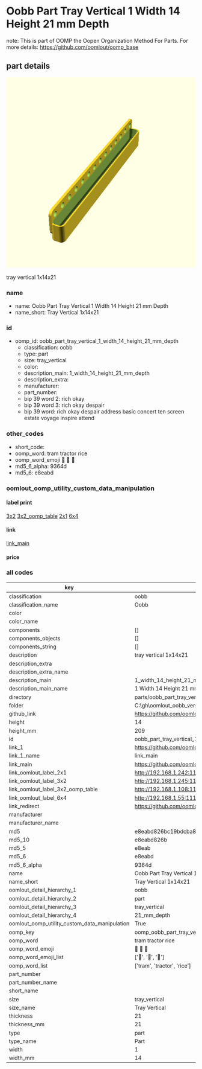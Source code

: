 # Oobb Part Tray Vertical 1 Width 14 Height 21 mm Depth  

note: This is part of OOMP the Oopen Organization Method For Parts. For more details: https://github.com/oomlout/oomp_base

##  part details
  

[![](3dpr.png)](3dpr.png)

tray vertical 1x14x21



### name
* name: Oobb Part Tray Vertical 1 Width 14 Height 21 mm Depth
* name_short: Tray Vertical 1x14x21 
### id
* oomp_id: oobb_part_tray_vertical_1_width_14_height_21_mm_depth
  * classification: oobb
  * type: part
  * size: tray_vertical
  * color: 
  * description_main: 1_width_14_height_21_mm_depth
  * description_extra: 
  * manufacturer: 
  * part_number: 
  * bip 39 word 2: rich okay
  * bip 39 word 3: rich okay despair
  * bip 39 word: rich okay despair address basic concert ten screen estate voyage inspire attend

### other_codes
* short_code: 
* oomp_word: tram tractor rice
* oomp_word_emoji :tram: :tractor: :rice:
* md5_6_alpha: 9364d
* md5_6: e8eabd






### oomlout_oomp_utility_custom_data_manipulation
#### label print
[3x2](http://192.168.1.245:1112/?label=oomp%209364d)
[3x2_oomp_table](http://192.168.1.108:1112/?label=oomp%209364d)
[2x1](http://192.168.1.242:1112/?label=oomp%209364d)
[6x4](http://192.168.1.55:1112/?label=oomp%209364d)    

#### link

[link_main](https://github.com/oomlout/oomlout_oobb_version_4_generated_parts/tree/main/navigation_oomp/oobb/part/tray_vertical/1_width_14_height_21_mm_depth/part)                              

#### price







### all codes 
| key | value |  
| --- | --- |  
| classification | oobb |  
| classification_name | Oobb |  
| color |  |  
| color_name |  |  
| components | [] |  
| components_objects | [] |  
| components_string | [] |  
| description | tray vertical 1x14x21 |  
| description_extra |  |  
| description_extra_name |  |  
| description_main | 1_width_14_height_21_mm_depth |  
| description_main_name | 1 Width 14 Height 21 mm Depth |  
| directory | parts/oobb_part_tray_vertical_1_width_14_height_21_mm_depth |  
| folder | C:\gh\oomlout_oobb_version_4_generated_parts\parts\oobb_part_tray_vertical_1_width_14_height_21_mm_depth |  
| github_link | https://github.com/oomlout/oomlout_oomp_part_src/tree/main/parts/oobb_part_tray_vertical_1_width_14_height_21_mm_depth |  
| height | 14 |  
| height_mm | 209 |  
| id | oobb_part_tray_vertical_1_width_14_height_21_mm_depth |  
| link_1 | https://github.com/oomlout/oomlout_oobb_version_4_generated_parts/tree/main/navigation_oomp/oobb/part/tray_vertical/1_width_14_height_21_mm_depth/part |  
| link_1_name | link_main |  
| link_main | https://github.com/oomlout/oomlout_oobb_version_4_generated_parts/tree/main/navigation_oomp/oobb/part/tray_vertical/1_width_14_height_21_mm_depth/part |  
| link_oomlout_label_2x1 | http://192.168.1.242:1112/?label=oomp%209364d |  
| link_oomlout_label_3x2 | http://192.168.1.245:1112/?label=oomp%209364d |  
| link_oomlout_label_3x2_oomp_table | http://192.168.1.108:1112/?label=oomp%209364d |  
| link_oomlout_label_6x4 | http://192.168.1.55:1112/?label=oomp%209364d |  
| link_redirect | https://github.com/oomlout/oomlout_oobb_version_4_generated_parts/tree/main/parts/oobb_tray_vertical_01_14_21 |  
| manufacturer |  |  
| manufacturer_name |  |  
| md5 | e8eabd826bc19bdcba89803678267dca |  
| md5_10 | e8eabd826b |  
| md5_5 | e8eab |  
| md5_6 | e8eabd |  
| md5_6_alpha | 9364d |  
| name | Oobb Part Tray Vertical 1 Width 14 Height 21 mm Depth |  
| name_short | Tray Vertical 1x14x21  |  
| oomlout_detail_hierarchy_1 | oobb |  
| oomlout_detail_hierarchy_2 | part |  
| oomlout_detail_hierarchy_3 | tray_vertical |  
| oomlout_detail_hierarchy_4 | 21_mm_depth |  
| oomlout_oomp_utility_custom_data_manipulation | True |  
| oomp_key | oomp_oobb_part_tray_vertical_1_width_14_height_21_mm_depth |  
| oomp_word | tram tractor rice |  
| oomp_word_emoji | :tram: :tractor: :rice: |  
| oomp_word_emoji_list | [':tram:', ':tractor:', ':rice:'] |  
| oomp_word_list | ['tram', 'tractor', 'rice'] |  
| part_number |  |  
| part_number_name |  |  
| short_name |  |  
| size | tray_vertical |  
| size_name | Tray Vertical |  
| thickness | 21 |  
| thickness_mm | 21 |  
| type | part |  
| type_name | Part |  
| width | 1 |  
| width_mm | 14 |  
